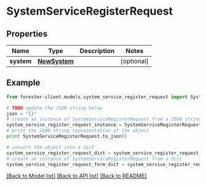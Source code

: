 # SystemServiceRegisterRequest


## Properties

Name | Type | Description | Notes
------------ | ------------- | ------------- | -------------
**system** | [**NewSystem**](.md) |  | [optional] 

## Example

```python
from forester-client.models.system_service_register_request import SystemServiceRegisterRequest

# TODO update the JSON string below
json = "{}"
# create an instance of SystemServiceRegisterRequest from a JSON string
system_service_register_request_instance = SystemServiceRegisterRequest.from_json(json)
# print the JSON string representation of the object
print SystemServiceRegisterRequest.to_json()

# convert the object into a dict
system_service_register_request_dict = system_service_register_request_instance.to_dict()
# create an instance of SystemServiceRegisterRequest from a dict
system_service_register_request_form_dict = system_service_register_request.from_dict(system_service_register_request_dict)
```
[[Back to Model list]](../README.md#documentation-for-models) [[Back to API list]](../README.md#documentation-for-api-endpoints) [[Back to README]](../README.md)


